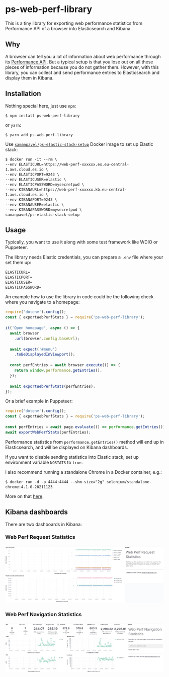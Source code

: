 # ps-web-perf-library

This is a tiny library for exporting web performance statistics from Performance API of a browser into Elasticsearch and Kibana.

## Why

A browser can tell you a lot of information about web performance through its [Performance API](https://developer.mozilla.org/en-US/docs/Web/API/Performance_API). But a typical setup is that you lose out on all these pieces of information because you do not gather them. However, with this library, you can collect and send performance entries to Elasticsearch and display them in Kibana.

## Installation

Nothing special here, just use `npm`:

```
$ npm install ps-web-perf-library
```

or `yarn`:

```
$ yarn add ps-web-perf-library
```

Use [`samanpavel/ps-elastic-stack-setup`](https://hub.docker.com/r/samanpavel/ps-elastic-stack-setup) Docker image to set up Elastic stack:

```
$ docker run -it --rm \
--env ELASTICURL=https://web-perf-xxxxxx.es.eu-central-1.aws.cloud.es.io \
--env ELASTICPORT=9243 \
--env ELASTICUSER=elastic \
--env ELASTICPASSWORD=mysecretpwd \
--env KIBANAURL=https://web-perf-xxxxxx.kb.eu-central-1.aws.cloud.es.io \
--env KIBANAPORT=9243 \
--env KIBANAUSER=elastic \
--env KIBANAPASSWORD=mysecretpwd \
samanpavel/ps-elastic-stack-setup
```

## Usage

Typically, you want to use it along with some test framework like WDIO or Puppeteer.

The library needs Elastic credentials, you can prepare a `.env` file where your set them up:

```
ELASTICURL=
ELASTICPORT=
ELASTICUSER=
ELASTICPASSWORD=
```

An example how to use the library in code could be the following check where you navigate to a homepage:

```javascript
require('dotenv').config();
const { exportWebPerfStats } = require('ps-web-perf-library');

it('Open homepage', async () => {
  await browser
    .url(browser.config.baseUrl);

  await expect('#menu')
    .toBeDisplayedInViewport();

  const perfEntries = await browser.execute(() => {
    return window.performance.getEntries();
  });

  await exportWebPerfStats(perfEntries);
});
```

Or a brief example in Puppeteer:

```javascript
require('dotenv').config();
const { exportWebPerfStats } = require('ps-web-perf-library');

const perfEntries = await page.evaluate(() => performance.getEntries());
await exportWebPerfStats(perfEntries);
```

Performance statistics from `performance.getEntries()` method will end up in Elasticsearch, and will be displayed on Kibana dashboards.

If you want to disable sending statistics into Elastic stack, set up environment variable `NOSTATS` to `true`.

I also recommend running a standalone Chrome in a Docker container, e.g.:

```
$ docker run -d -p 4444:4444 --shm-size="2g" selenium/standalone-chrome:4.1.0-20211123
```

More on that [here](https://github.com/SeleniumHQ/docker-selenium).

## Kibana dashboards

There are two dashboards in Kibana:

### Web Perf Request Statistics

![image](./static/kibana-requests-dashboard.png)

### Web Perf Navigation Statistics

![image](./static/kibana-navigation-dashboard.png)
